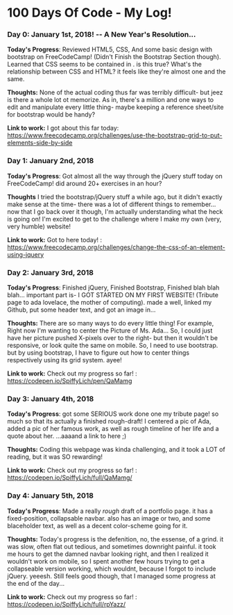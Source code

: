 # 100 Days Of Code - My Log!

### Day 0: January 1st, 2018!  -- A New Year's Resolution...


**Today's Progress**: Reviewed HTML5, CSS, And some basic design with bootstrap on FreeCodeCamp! (Didn't Finish the Bootstrap Section though).
Learned that CSS seems to be contained in <style> </style>. is this true? What's the relationship between CSS and HTML? it feels like they're almost one and the same.

**Thoughts:** None of the actual coding thus far was terribly difficult- but jeez is there a whole lot ot memorize. As in, there's a million and one ways to edit and manipulate every little thing- maybe keeping a reference sheet/site for bootstrap would be handy?

**Link to work:** I got about this far today: https://www.freecodecamp.org/challenges/use-the-bootstrap-grid-to-put-elements-side-by-side


### Day 1: January 2nd, 2018

**Today's Progress**: Got almost all the way through the jQuery stuff today on FreeCodeCamp! did around 20+ exercises in an hour?



**Thoughts** I tried the bootstrap/jQuery stuff a while ago, but it didn't exactly make sense at the time- there was a lot of different things to remember... now that I go back over it though, I'm actually understanding what the heck is going on! I'm excited to get to the challenge where I make my own (very, very humble) website!

**Link to work:** Got to here today! : https://www.freecodecamp.org/challenges/change-the-css-of-an-element-using-jquery


### Day 2: January 3rd, 2018

**Today's Progress**: Finished jQuery, Finished Bootstrap, Finished blah blah blah... important part is- I GOT STARTED ON MY FIRST WEBSITE! (Tribute page to ada lovelace, the mother of computing). made a well, linked my Github, put some header text, and got an image in...

**Thoughts:** There are so many ways to do every little thing! For example, Right now I'm wanting to center the Picture of Ms. Ada... So, I could just have her picture pushed X-pixels over to the right- but then it wouldn't be responsive, or look quite the same on mobile. So, I need to use bootstrap. but by using bootstrap, I have to figure out how to center things respectively using its grid system. ayee!

**Link to work:** Check out my progress so far! : https://codepen.io/SpiffyLich/pen/QaMamg


### Day 3: January 4th, 2018

**Today's Progress**: got some SERIOUS work done one my tribute page! so much so that its actually a finished rough-draft! I centered a pic of Ada, added a pic of her famous work, as well as rough timeline of her life and a quote about her. ...aaaand a link to here ;)

**Thoughts:** Coding this webpage was kinda challenging, and it took a LOT of reading, but it was SO rewarding!

**Link to work:** Check out my progress so far! : https://codepen.io/SpiffyLich/full/QaMamg/

### Day 4: January 5th, 2018

**Today's Progress**: Made a really *rough* draft of a portfolio page. it has a fixed-position, collapsable navbar. also has an image or two, and some blaceholder text, as well as a decent color-scheme going for it.

**Thoughts:** Today's progress is the defenition, no, the essense, of a grind. it was slow, often flat out tedious, and sometimes downright painful. it took me hours to get the damned navbar looking right, and then I realized it wouldn't work on mobile, so I spent another few hours trying to get a collapseable version working, which wouldnt, because I forgot to include jQuery. yeeesh. Still feels good though, that I managed some progress at the end of the day...

**Link to work:** Check out my progress so far! : https://codepen.io/SpiffyLich/full/rpYazz/
